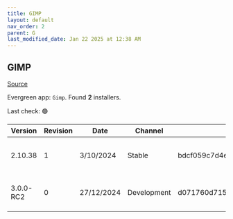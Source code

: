 ```yaml
---
title: GIMP
layout: default
nav_order: 2
parent: G
last_modified_date: Jan 22 2025 at 12:38 AM
---
```


## GIMP

[Source](https://www.gimp.org/)

Evergreen app: `Gimp`. Found **2** installers.

Last check: 🟢

| Version   | Revision | Date       | Channel     | Sha256                                                           | URI                                                                                                                                                              |
| --------- | -------- | ---------- | ----------- | ---------------------------------------------------------------- | ---------------------------------------------------------------------------------------------------------------------------------------------------------------- |
| 2.10.38   | 1        | 3/10/2024  | Stable      | bdcf059c7d4e1b0ab59f8dc5f199ebb60ae0445460bf67ff8e4e438a89cee3d8 | [https://paducahix.mm.fcix.net/gimp/gimp/v2.10/windows/gimp-2.10.38-setup-1.exe](https://paducahix.mm.fcix.net/gimp/gimp/v2.10/windows/gimp-2.10.38-setup-1.exe) |
| 3.0.0-RC2 | 0        | 27/12/2024 | Development | d071760d71568eff06e34cbd8d4ec3da5c49ca00d89eb9286378a45db0872e5a | [https://mirrors.iu13.net/gimp/gimp/v3.0/windows/gimp-3.0.0-RC2-setup.exe](https://mirrors.iu13.net/gimp/gimp/v3.0/windows/gimp-3.0.0-RC2-setup.exe)             |
